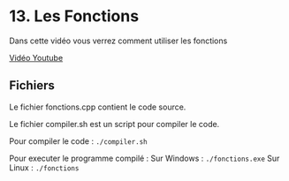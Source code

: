 # 13. Les Fonctions

Dans cette vidéo vous verrez comment utiliser les fonctions

[Vidéo Youtube](https://youtu.be/qCOPfX6lP3A)

## Fichiers

Le fichier fonctions.cpp contient le code source.

Le fichier compiler.sh est un script pour compiler le code.


Pour compiler le code :
`./compiler.sh`


Pour executer le programme compilé :
Sur Windows :
`./fonctions.exe`
Sur Linux :
`./fonctions`

